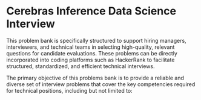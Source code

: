 # Cerebras Inference Data Science Interview

This problem bank is specifically structured to support hiring managers, interviewers, and technical teams in selecting high-quality, relevant questions for candidate evaluations. These problems can be directly incorporated into coding platforms such as HackerRank to facilitate structured, standardized, and efficient technical interviews.

The primary objective of this problems bank is to provide a reliable and diverse set of interview problems that cover the key competencies required for technical positions, including but not limited to:

```{tableofcontents}
```